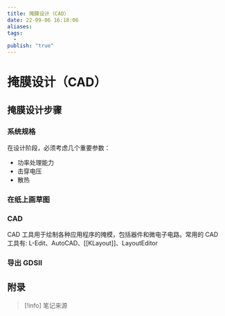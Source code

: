 ```yaml
---
title: 掩膜设计（CAD）
date: 22-09-06 16:18:06
aliases: 
tags:
  - 
publish: "true"
---
```


# 掩膜设计（CAD）

## 掩膜设计步骤

### 系统规格

在设计阶段，必须考虑几个重要参数：
- 功率处理能力
- 击穿电压
- 散热

### 在纸上画草图

### CAD

CAD 工具用于绘制各种应用程序的掩模，包括器件和微电子电路。常用的 CAD 工具有: L-Edit、AutoCAD、[[KLayout]]、LayoutEditor

### 导出 GDSII

## 附录
> [!info] 笔记来源
> 

